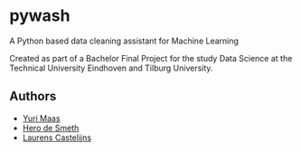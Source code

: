 # pywash
A Python based data cleaning assistant for Machine Learning

Created as part of a Bachelor Final Project for the study Data Science at the Technical University Eindhoven and Tilburg University.

## Authors
* [Yuri Maas](https://github.com/yuriisthebest)
* [Hero de Smeth](https://github.com/yuriisthebest)
* [Laurens Castelijns](https://github.com/yuriisthebest)